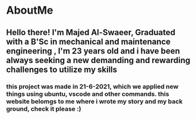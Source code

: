 # AboutMe
## Hello there! I'm Majed Al-Swaeer, Graduated with a B'Sc in mechanical and maintenance engineering , I'm 23 years old and i have been always seeking a new demanding and rewarding challenges to utilize my skills 
### this project was made in 21-6-2021, which we applied new things using ubuntu, vscode and other commands. this website belomgs to me where i wrote my story and my back ground, check it please :)